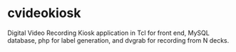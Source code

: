 cvideokiosk
===========

Digital Video Recording Kiosk application in Tcl for front end, MySQL database, php for label generation, and dvgrab for recording from N decks. 
